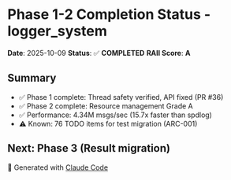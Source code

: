 # Phase 1-2 Completion Status - logger_system

**Date**: 2025-10-09
**Status**: ✅ **COMPLETED**
**RAII Score**: **A**

## Summary
- ✅ Phase 1 complete: Thread safety verified, API fixed (PR #36)
- ✅ Phase 2 complete: Resource management Grade A
- ✅ Performance: 4.34M msgs/sec (15.7x faster than spdlog)
- ⚠️ Known: 76 TODO items for test migration (ARC-001)

## Next: Phase 3 (Result<T> migration)

🤖 Generated with [Claude Code](https://claude.com/claude-code)
